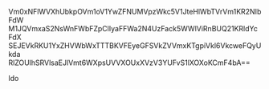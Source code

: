 Vm0xNFlWVXhUbkpOVm1oV1YwZFNUMVpzWkc5V1JteHlWbTVrVm1KR2NIbFdW
M1JQVmxaS2NsWnFWbFZpClIyaFFWa2N4UzFack5WWlViRnBUQ21KRldYcFdX
SEJEVkRKU1YxZHVWbWxTTTBKVFEyeGFSVkZVVmxKTgpiVkl6VkcweFQyUkda
RlZOUlhSRVlsaEJlVmt6WXpsUVVXOUxXVzV3YUFvS1lXOXoKCmF4bA==

ldo